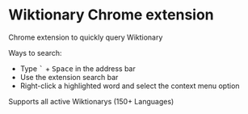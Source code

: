 # Wiktionary Chrome extension

Chrome extension to quickly query Wiktionary

Ways to search:
* Type <kbd>`</kbd> + <kbd>Space</kbd> in the address bar
* Use the extension search bar
* Right-click a highlighted word and select the context menu option

Supports all active Wiktionarys (150+ Languages)